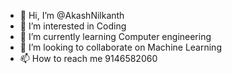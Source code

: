 - 👋 Hi, I’m @AkashNilkanth
- 👀 I’m interested in Coding
- 🌱 I’m currently learning Computer engineering
- 💞️ I’m looking to collaborate on Machine Learning
- 📫 How to reach me 9146582060

<!---
AkashNilkanth/AkashNilkanth is a ✨ special ✨ repository because its `README.md` (this file) appears on your GitHub profile.
You can click the Preview link to take a look at your changes.
--->
